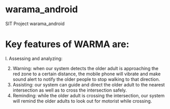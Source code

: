 
# warama_android
SIT Project warama_android

# Key features of WARMA are:
l.	Assessing and analyzing:
  


2.	Warning: when our system detects the older adult is approaching the red zone to a certain distance, the mobile phone will vibrate and make sound alert to notify the older people to stop walking to that direction.
3.	Assisting: our system can guide and direct the older adult to the nearest intersection as well as to cross the intersection safely.
4.	Reminding: while the older adult is crossing the intersection, our system will remind the older adults to look out for motorist while crossing.
